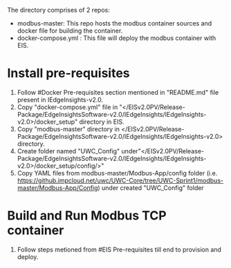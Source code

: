 The directory comprises of 2 repos:
* modbus-master:
  This repo hosts the modbus container sources and docker file for building the container. 
* docker-compose.yml :
  This file will deploy the modbus container with EIS.

# Install pre-requisites
1. Follow #Docker Pre-requisites section mentioned in "README.md" file present in IEdgeInsights-v2.0.
2. Copy "docker-compose.yml" file in "</EISv2.0PV/Release-Package/EdgeInsightsSoftware-v2.0/IEdgeInsights/IEdgeInsights-v2.0>/docker_setup" directory in EIS.
3. Copy "modbus-master" directory in </EISv2.0PV/Release-Package/EdgeInsightsSoftware-v2.0/IEdgeInsights/IEdgeInsights-v2.0> directory.
4. Create folder named "UWC_Config" under"</EISv2.0PV/Release-Package/EdgeInsightsSoftware-v2.0/IEdgeInsights/IEdgeInsights-v2.0>/docker_setup/config/>" 
5. Copy YAML files from modbus-master/Modbus-App/config folder (i.e. https://github.impcloud.net/uwc/UWC-Core/tree/UWC-Sprint1/modbus-master/Modbus-App/Config) under created "UWC_Config" folder
# Build and Run Modbus TCP container
1. Follow steps metioned from #EIS Pre-requisites till end to provision and deploy.
